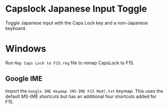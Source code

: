 # Capslock Japanese Input Toggle
Toggle Japanese input with the Caps Lock key and a non-Japanese keyboard.

# Windows
Run `Map Caps Lock to F15.reg` file to remap CapsLock to F15.

## Google IME
Import the `Google IME Keymap (MS-IME F15 Mod).txt` keymap. This uses the default MS-IME shortcuts but has an additional four shortcuts added for F15.

